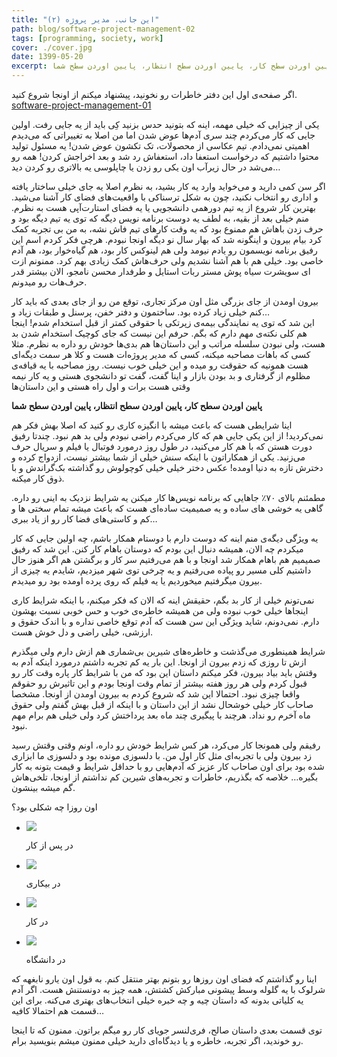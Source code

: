 ```yaml
---
title: "این جانب، مدیر پروژه (۲)"
path: blog/software-project-management-02
tags: [programming, society, work]
cover: ./cover.jpg
date: 1399-05-20
excerpt: پایین اوردن سطح کار، پایین اوردن سطح انتظار، پایین اوردن سطح شما
---
```


اگر صفحه‌ی اول این دفتر خاطرات رو نخونید، پیشنهاد میکنم از اونجا شروع کنید. [software-project-management-01](/blog/software-project-management-01)

یکی از چیزایی که خیلی مهمه، اینه که بتونید حدس بزنید کِی باید از یه جایی رفت. اولین جایی که کار می‌کردم چند سری آدم‌ها عوض شدن اما من اصلا به تغییراتی که می‌دیدم اهمیتی نمی‌دادم. تیم عکاسی از محصولات، تک تکشون عوض شدن! یه مسئول تولید محتوا داشتیم که درخواست استعفا داد، استعفاش رد شد و بعد اخراجش کردن! همه رو می‌شد در حال زیرآب اون یکی رو زدن یا چاپلوسی یه بالاتری رو کردن دید…

اگر سن کمی دارید و می‌خواید وارد یه کار بشید، به نظرم اصلا یه جای خیلی ساختار یافته و اداری رو انتخاب نکنید، چون به شکل ترسناکی با واقعیت‌های فضای کار آشنا می‌شید. بهترین کار شروع از یه تیم دورهمی دانشجویی یا یه فضای استارت‌آپی هست به نظرم. منم خیلی بعد از بقیه، به لطف یه دوست برنامه نویس دیگه که توی یه تیم دیگه بود و حرف زدن باهاش هم ممنوع بود که یه وقت کارهای تیم فاش نشه، به من بی تجربه کمک کرد بیام بیرون و اینگونه شد که بهار سال نو دیگه اونجا نبودم. هرچی فکر کردم اسم این رفیق برنامه نویسمون رو یادم نیومد ولی هم لینوکس کار بود، هم گیاه‌خوار بود، هم آدم خاصی بود. خیلی هم با هم آشنا نشدیم ولی حرف‌هاش کمک زیادی بهم کرد. ممنونم ازت ای سویشرت سیاه پوش مستر ربات استایل و طرفدار محسن نامجو، الان بیشتر قدر حرف‌هات رو میدونم.

بیرون اومدن از جای بزرگی مثل اون مرکز تجاری، توقع من رو از جای بعدی که باید کار کنم خیلی زیاد کرده بود. ساختمون و دفتر خفن، پرسنل و طبقات زیاد و…  
این شد که توی یه نمایندگی بیمه‌ی زپرتکی با حقوقی کمتر از قبل استخدام شدم! اینجا هم کلی نکته‌ی مهم دارم که بگم. حرفم این نیست که جای کوچیک استخدام شدن بد هست، ولی نبودن سلسله مراتب و این داستان‌ها هم بدی‌ها خودش رو داره به نظرم. مثلا کسی که باهات مصاحبه میکنه، کسی که مدیر پروژه‌ات هست و کلا هر سمت دیگه‌ای هست همونیه که حقوقت رو میده و این خیلی خوب نیست. روز مصاحبه با یه قیافه‌ی مظلوم از گرفتاری و بد بودن بازار و اینا گفت، گفت تو دانشجوی هستی و یه کار نیمه وقتی هست برات و اول راه هستی و این داستان‌ها

**پایین اوردن سطح کار، پایین اوردن سطح انتظار، پایین اوردن سطح شما**

اینا شرایطی هست که باعث میشه با انگیزه کاری رو کنید که اصلا بهش فکر هم نمی‌کردید! از این یکی جایی هم که کار می‌کردم راضی نبودم ولی بد هم نبود. چندتا رفیق دورت هستن که با هم کار می‌کنید، در طول روز درمورد فوتبال یا فیلم و سریال حرف می‌زنید. یکی از همکاراتون با اینکه سنش خیلی از شما بیشتر نیست، ازدواج کرده و دخترش تازه به دنیا اومده! عکس دختر خیلی خیلی کوچولوش رو گذاشته بک‌گراندش و با ذوق کار میکنه.

مطمئنم بالای ۷۰٪ جاهایی که برنامه نویس‌ها کار میکنن یه شرایط نزدیک به اینی رو داره. گاهی یه خوشی های ساده و یه صمیمیت ساده‌ای هست که باعث میشه تمام سختی ها و کم و کاستی‌های فضا کار رو از یاد ببری…

یه ویژگی دیگه‌ی منم اینه که دوست دارم با دوستام همکار باشم، چه اولین جایی که کار میکردم چه الان، همیشه دنبال این بودم که دوستان باهام کار کنن. این شد که رفیق صمیمیم هم باهام همکار شد اونجا و با هم می‌رفتیم سر کار و برگشتن هم اگر هنوز حال داشتیم کلی مسیر رو پیاده می‌رفتیم و یه چرخی توی شهر میزدیم، شایدم یه چیزی از بیرون میگرفتیم میخوردیم یا یه فیلم که روی پرده اومده بود رو میدیدم.

نمی‌تونم خیلی از کار بد بگم، حقیقش اینه که الان که فکر میکنم، با اینکه شرایط کاری اینجاها خیلی خوب نبوده ولی من همیشه خاطره‌ی خوب و حس خوبی نسبت بهشون دارم. نمی‌دونم، شاید ویژگی این سن هست که آدم توقع خاصی نداره و با اندک حقوق و ارزشی، خیلی راضی و دل خوش هست.

شرایط همینطوری می‌گذشت و خاطره‌های شیرین بی‌شماری هم ازش دارم ولی میگذرم ازش تا روزی که زدم بیرون از اونجا. این بار یه کم تجربه داشتم درمورد اینکه آدم به وقتش باید بیاد بیرون، فکر میکنم داستان این بود که من با شرایط کار پاره وقت کار رو قبول کردم ولی هر روز هفته بیشتر از تمام وقت اونجا بودم و این تاثیرش رو حقوقم واقعا چیزی نبود. احتمالا این شد که شروع کردم به بیرون اومدن از اونجا. مشخصا صاحاب کار خیلی خوشحال نشد از این داستان و با اینکه از قبل بهش گفتم ولی حقوق ماه آخرم رو نداد. هرچند با پیگیری چند ماه بعد پرداختش کرد ولی خیلی هم برام مهم نبود.

رفیقم ولی همونجا کار می‌کرد، هر کس شرایط خودش رو داره، اونم وقتی وقتش رسید زد بیرون ولی با تجربه‌ای مثل کار اول من. با دلسوزی مونده بود و دلسوزی ما ابزاری شده بود برای اون صاحاب کار عزیز که آدم‌هایی رو با حداقل شرایط و قیمت بتونه به کار بگیره… خلاصه که بگذریم، خاطرات و تجربه‌های شیرین کم نداشتم از اونجا، تلخی‌هاش گم میشه بینشون.

اون روزا چه شکلی بود؟

*   ![](./5-576x1024.jpg)
    
    در پس از کار
    
*   ![](./4-576x1024.jpg)
    
    در بیکاری
    
*   ![](./1-576x1024.jpg)
    
    در کار
    
*   ![](./2-576x1024.jpg)
    
    در دانشگاه


اینا رو گذاشتم که فضای اون روزها رو بتونم بهتر منتقل کنم. به قول اون یارو نابغهه که شرلوک با یه گلوله وسط پیشونی مبارکش کشتش، همه چیز به دونستنش هست. اگر آدم یه کلیاتی بدونه که داستان چیه و چه خبره خیلی انتخاب‌های بهتری می‌کنه. برای این قسمت هم احتمالا کافیه…

توی قسمت بعدی داستان صالح، فری‌لنسر جویای کار رو میگم براتون. ممنون که تا اینجا رو خوندید، اگر تجربه، خاطره و یا دیدگاه‌ای دارید خیلی ممنون میشم بنویسید برام.